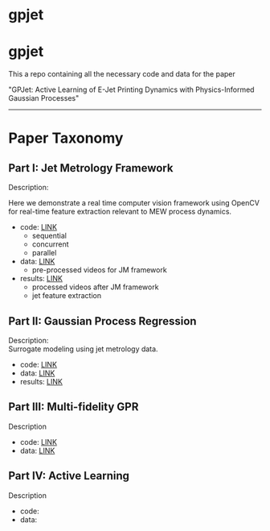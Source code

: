 # gpjet

# gpjet

This a repo containing all the necessary code and data for the paper<br>

"GPJet: Active Learning of E-Jet Printing Dynamics with Physics-Informed Gaussian Processes"

<hr>

# Paper Taxonomy

## Part I: Jet Metrology Framework

Description:<br>

Here we demonstrate a real time computer vision framework using OpenCV for 
real-time feature extraction relevant to MEW process dynamics.

- code: [LINK](jet-metrology/code)
    - sequential
    - concurrent 
    - parallel
- data: [LINK](https://drive.google.com/drive/folders/1T5KFV0BZIe3SvaFVtMDVANbrJmCn5hfI?usp=sharing)
    - pre-processed videos for JM framework 
- results: [LINK](https://drive.google.com/drive/folders/1Dl1Jc7Z1xCP-lMfqmkhcrHiPVb4ccRSV?usp=sharing)
    - processed videos after JM framework
    - jet feature extraction
  
## Part II: Gaussian Process Regression

Description:<br>
Surrogate modeling using jet metrology data.

- code: [LINK](gpr/code) 
- data: [LINK](gpr/data)
- results: [LINK](gpr/results)

## Part III: Multi-fidelity GPR

Description

- code: [LINK](mf-gpr/code)
- data: [LINK](mf-gpr/data)

## Part IV: Active Learning

Description

- code: 
- data:
